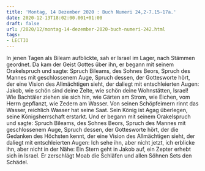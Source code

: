 ```yaml
---
title: 'Montag, 14 Dezember 2020 : Buch Numeri 24,2-7.15-17a.'
date: 2020-12-13T18:02:00.001+01:00
draft: false
url: /2020/12/montag-14-dezember-2020-buch-numeri-242.html
tags: 
- LECTIO
---
```


In jenen Tagen als Bileam aufblickte, sah er Israel im Lager, nach Stämmen geordnet. Da kam der Geist Gottes über ihn, er begann mit seinem Orakelspruch und sagte: Spruch Bileams, des Sohnes Beors, Spruch des Mannes mit geschlossenem Auge, Spruch dessen, der Gottesworte hört, der eine Vision des Allmächtigen sieht, der daliegt mit entschleierten Augen: Jakob, wie schön sind deine Zelte, wie schön deine Wohnstätten, Israel! Wie Bachtäler ziehen sie sich hin, wie Gärten am Strom, wie Eichen, vom Herrn gepflanzt, wie Zedern am Wasser. Von seinen Schöpfeimern rinnt das Wasser, reichlich Wasser hat seine Saat. Sein König ist Agag überlegen, seine Königsherrschaft erstarkt. Und er begann mit seinem Orakelspruch und sagte: Spruch Bileams, des Sohnes Beors, Spruch des Mannes mit geschlossenem Auge, Spruch dessen, der Gottesworte hört, der die Gedanken des Höchsten kennt, der eine Vision des Allmächtigen sieht, der daliegt mit entschleierten Augen: Ich sehe ihn, aber nicht jetzt, ich erblicke ihn, aber nicht in der Nähe: Ein Stern geht in Jakob auf, ein Zepter erhebt sich in Israel. Er zerschlägt Moab die Schläfen und allen Söhnen Sets den Schädel.